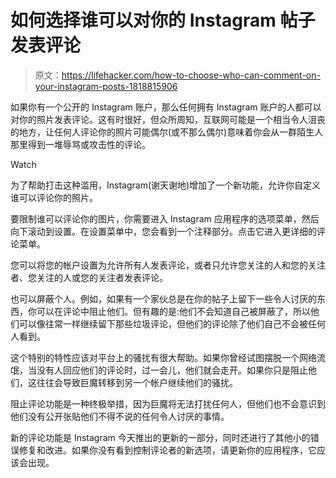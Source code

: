 # 如何选择谁可以对你的 Instagram 帖子发表评论

> 原文：<https://lifehacker.com/how-to-choose-who-can-comment-on-your-instagram-posts-1818815906>

如果你有一个公开的 Instagram 账户，那么任何拥有 Instagram 账户的人都可以对你的照片发表评论。这有时很好，但众所周知，互联网可能是一个相当令人沮丧的地方，让任何人评论你的照片可能偶尔(或不那么偶尔)意味着你会从一群陌生人那里得到一堆辱骂或攻击性的评论。

Watch

为了帮助打击这种滥用，Instagram(谢天谢地)增加了一个新功能，允许你自定义谁可以评论你的照片。

要限制谁可以评论你的图片，你需要进入 Instagram 应用程序的选项菜单，然后向下滚动到设置。在设置菜单中，您会看到一个注释部分。点击它进入更详细的评论菜单。

您可以将您的帐户设置为允许所有人发表评论，或者只允许您关注的人和您的关注者、您关注的人或您的关注者发表评论。

也可以屏蔽个人。例如，如果有一个家伙总是在你的帖子上留下一些令人讨厌的东西，你可以在评论中阻止他们。但有趣的是:他们不会知道自己被屏蔽了，所以他们可以像往常一样继续留下那些垃圾评论，但他们的评论除了他们自己不会被任何人看到。

这个特别的特性应该对平台上的骚扰有很大帮助。如果你曾经试图摆脱一个网络流氓，当没有人回应他们的评论时，过一会儿，他们就会走开。如果你只是阻止他们，这往往会导致巨魔转移到另一个帐户继续他们的骚扰。

阻止评论功能是一种终极举措，因为巨魔将无法打扰任何人，但他们也不会意识到他们没有公开张贴他们不得不说的任何令人讨厌的事情。

新的评论功能是 Instagram 今天推出的更新的一部分，同时还进行了其他小的错误修复和改进。如果你没有看到控制评论者的新选项，请更新你的应用程序，它应该会出现。